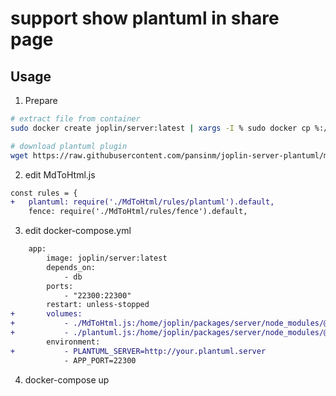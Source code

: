 # support show plantuml in share page

## Usage
 
1. Prepare
```bash
# extract file from container
sudo docker create joplin/server:latest | xargs -I % sudo docker cp %:/home/joplin/packages/server/node_modules/@joplin/renderer/MdToHtml.js .

# download plantuml plugin
wget https://raw.githubusercontent.com/pansinm/joplin-server-plantuml/main/dist/plantuml.js
```

2. edit MdToHtml.js
```diff
const rules = {
+   plantuml: require('./MdToHtml/rules/plantuml').default,
    fence: require('./MdToHtml/rules/fence').default,
```
3. edit docker-compose.yml
```diff
    app:
        image: joplin/server:latest
        depends_on:
            - db
        ports:
            - "22300:22300"
        restart: unless-stopped
+       volumes:
+           - ./MdToHtml.js:/home/joplin/packages/server/node_modules/@joplin/renderer/MdToHtml.js
+           - ./plantuml.js:/home/joplin/packages/server/node_modules/@joplin/renderer/MdToHtml/rules/plantuml.js
        environment:
+           - PLANTUML_SERVER=http://your.plantuml.server
            - APP_PORT=22300

```
4. docker-compose up